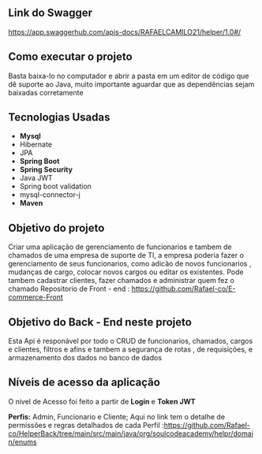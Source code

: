 ## Link do Swagger 
https://app.swaggerhub.com/apis-docs/RAFAELCAMILO21/helper/1.0#/

## Como executar o projeto
 Basta baixa-lo no computador e abrir a pasta em um editor de código que dê suporte ao Java, muito importante aguardar que as dependências sejam baixadas corretamente

## Tecnologias Usadas
- **Mysql** 
- Hibernate
- JPA
- **Spring Boot**  
- **Spring Security**
-  Java JWT
- Spring boot validation
- mysql-connector-j
-  **Maven**

## Objetivo do projeto 
Criar uma aplicação de gerenciamento de funcionarios e tambem de chamados de uma empresa de suporte de TI, a empresa poderia fazer o gerenciamento de seus funcionarios, como adicão de novos funcionarios , mudanças de cargo, colocar novos cargos ou editar os existentes.
Pode tambem cadastrar clientes, fazer chamados e administrar quem fez o chamado 
Repositorio de Front - end : https://github.com/Rafael-co/E-commerce-Front

## Objetivo do Back -          End neste projeto
 Esta Api é responável por todo o CRUD de funcionarios, chamados, cargos e clientes, filtros e afins e tambem a segurança de rotas , de requisições, e armazenamento dos dados no banco de dados 
 
 ## Níveis de acesso da aplicação
O nivel de Acesso foi feito a partir de **Login** e **Token JWT** 

**Perfis:** Admin, Funcionario e Cliente;
 Aqui no link tem o detalhe de permissões e regras detalhados de cada Perfil :https://github.com/Rafael-co/HelperBack/tree/main/src/main/java/org/soulcodeacademy/helpr/domain/enums
